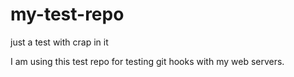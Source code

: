 # my-test-repo
just a test with crap in it

I am using this test repo for testing git hooks with my web servers.
